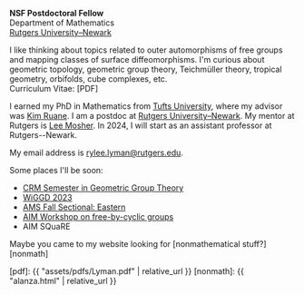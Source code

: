 **NSF Postdoctoral Fellow**  
Department of Mathematics  
[Rutgers University–Newark](https://sasn.rutgers.edu/academics-admissions/academic-departments/mathematics-computer-science)

I like thinking about topics related to outer automorphisms of free groups and
mapping classes of surface diffeomorphisms.
I'm curious about geometric topology, geometric group theory, Teichmüller theory,
tropical geometry, orbifolds, cube complexes, etc.    
Curriculum Vitae: [PDF]

I earned my PhD in Mathematics from [Tufts University](https://math.tufts.edu),
where my advisor was [Kim Ruane](https://math.tufts.edu/people/faculty/kim-ruane).
I am a postdoc at
[Rutgers University–Newark](https://sasn.rutgers.edu/academics-admissions/academic-departments/mathematics-computer-science).
My mentor at Rutgers is [Lee Mosher](https://www.newark.rutgers.edu/about-us/have-you-met-rutgers-newark/lee-mosher).
In 2024, I will start as an assistant professor at Rutgers--Newark.

My email address is <rylee.lyman@rutgers.edu>.  

Some places I'll be soon:
 - [CRM Semester in Geometric Group Theory](https://www.crmath.ca/en/activities/#/type/activity/id/3827)
 - [WiGGD 2023](https://math.ou.edu/~jing/wiggd2023/)
 - [AMS Fall Sectional: Eastern](https://www.ams.org/meetings/sectional/2302_special.html)
 - [AIM Workshop on free-by-cyclic groups](https://aimath.org/workshops/upcoming/freebycyclic/)
 - AIM SQuaRE
 
 Maybe you came to my website looking for [nonmathematical stuff?][nonmath]

[pdf]: {{ "assets/pdfs/Lyman.pdf" | relative_url }}
[nonmath]: {{ "alanza.html" | relative_url }}
